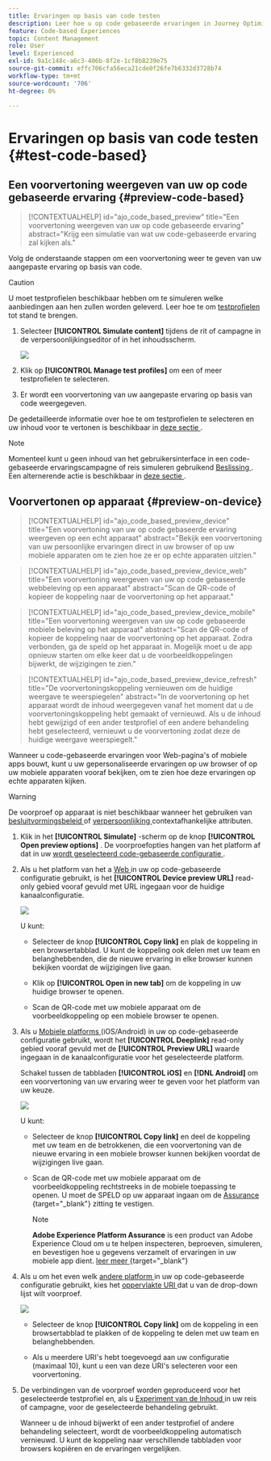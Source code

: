 ```yaml
---
title: Ervaringen op basis van code testen
description: Leer hoe u op code gebaseerde ervaringen in Journey Optimizer kunt testen
feature: Code-based Experiences
topic: Content Management
role: User
level: Experienced
exl-id: 9a1c148c-a6c3-406b-8f2e-1cf8b8239e75
source-git-commit: effc706cfa56eca21cde0f26fe7b6332d3728b74
workflow-type: tm+mt
source-wordcount: '706'
ht-degree: 0%

---
```


# Ervaringen op basis van code testen {#test-code-based}

## Een voorvertoning weergeven van uw op code gebaseerde ervaring {#preview-code-based}

>[!CONTEXTUALHELP]
>id="ajo_code_based_preview"
>title="Een voorvertoning weergeven van uw op code gebaseerde ervaring"
>abstract="Krijg een simulatie van wat uw code-gebaseerde ervaring zal kijken als."

Volg de onderstaande stappen om een voorvertoning weer te geven van uw aangepaste ervaring op basis van code.

>[!CAUTION]
>
>U moet testprofielen beschikbaar hebben om te simuleren welke aanbiedingen aan hen zullen worden geleverd. Leer hoe te om [ testprofielen ](../audience/creating-test-profiles.md) tot stand te brengen.

1. Selecteer **[!UICONTROL Simulate content]** tijdens de rit of campagne in de verpersoonlijkingseditor of in het inhoudsscherm.

   ![](assets/code-based-campaign-simulate.png)

1. Klik op **[!UICONTROL Manage test profiles]** om een of meer testprofielen te selecteren.

1. Er wordt een voorvertoning van uw aangepaste ervaring op basis van code weergegeven.

De gedetailleerde informatie over hoe te om testprofielen te selecteren en uw inhoud voor te vertonen is beschikbaar in [ deze sectie ](../content-management/preview.md).

>[!NOTE]
>
>Momenteel kunt u geen inhoud van het gebruikersinterface in een code-gebaseerde ervaringscampagne of reis simuleren gebruikend [ Beslissing ](../experience-decisioning/gs-experience-decisioning.md). Een alternerende actie is beschikbaar in [ deze sectie ](../experience-decisioning/create-decision.md#test-and-publish).


## Voorvertonen op apparaat {#preview-on-device}

>[!CONTEXTUALHELP]
>id="ajo_code_based_preview_device"
>title="Een voorvertoning van uw op code gebaseerde ervaring weergeven op een echt apparaat"
>abstract="Bekijk een voorvertoning van uw persoonlijke ervaringen direct in uw browser of op uw mobiele apparaten om te zien hoe ze er op echte apparaten uitzien."

>[!CONTEXTUALHELP]
>id="ajo_code_based_preview_device_web"
>title="Een voorvertoning weergeven van uw op code gebaseerde webbeleving op een apparaat"
>abstract="Scan de QR-code of kopieer de koppeling naar de voorvertoning op het apparaat."

>[!CONTEXTUALHELP]
>id="ajo_code_based_preview_device_mobile"
>title="Een voorvertoning weergeven van uw op code gebaseerde mobiele beleving op het apparaat"
>abstract="Scan de QR-code of kopieer de koppeling naar de voorvertoning op het apparaat. Zodra verbonden, ga de speld op het apparaat in. Mogelijk moet u de app opnieuw starten om elke keer dat u de voorbeeldkoppelingen bijwerkt, de wijzigingen te zien."

>[!CONTEXTUALHELP]
>id="ajo_code_based_preview_device_refresh"
>title="De voorvertoningskoppeling vernieuwen om de huidige weergave te weerspiegelen"
>abstract="In de voorvertoning op het apparaat wordt de inhoud weergegeven vanaf het moment dat u de voorvertoningskoppeling hebt gemaakt of vernieuwd. Als u de inhoud hebt gewijzigd of een ander testprofiel of een andere behandeling hebt geselecteerd, vernieuwt u de voorvertoning zodat deze de huidige weergave weerspiegelt."

Wanneer u code-gebaseerde ervaringen voor Web-pagina&#39;s of mobiele apps bouwt, kunt u uw gepersonaliseerde ervaringen op uw browser of op uw mobiele apparaten vooraf bekijken, om te zien hoe deze ervaringen op echte apparaten kijken.

>[!WARNING]
>
>De voorproef op apparaat is niet beschikbaar wanneer het gebruiken van [ besluitvormingsbeleid ](../experience-decisioning/create-decision.md) of [ verpersoonlijking ](../personalization/personalization-build-expressions.md) contextafhankelijke attributen.

1. Klik in het **[!UICONTROL Simulate]** -scherm op de knop **[!UICONTROL Open preview options]** . De voorproefopties hangen van het platform af dat in uw [ wordt geselecteerd code-gebaseerde configuratie ](code-based-configuration.md#create-code-based-configuration).

1. Als u het platform van het a [ Web ](code-based-configuration.md#web) in uw op code-gebaseerde configuratie gebruikt, is het **[!UICONTROL Device preview URL]** read-only gebied vooraf gevuld met URL ingegaan voor de huidige kanaalconfiguratie.

   ![](assets/preview-on-device-web.png)

   U kunt:

   * Selecteer de knop **[!UICONTROL Copy link]** en plak de koppeling in een browsertabblad. U kunt de koppeling ook delen met uw team en belanghebbenden, die de nieuwe ervaring in elke browser kunnen bekijken voordat de wijzigingen live gaan.

   * Klik op **[!UICONTROL Open in new tab]** om de koppeling in uw huidige browser te openen.

   * Scan de QR-code met uw mobiele apparaat om de voorbeeldkoppeling op een mobiele browser te openen.

1. Als u [ Mobiele platforms ](code-based-configuration.md#mobile) (iOS/Android) in uw op code-gebaseerde configuratie gebruikt, wordt het **[!UICONTROL Deeplink]** read-only gebied vooraf gevuld met de **[!UICONTROL Preview URL]** waarde ingegaan in de kanaalconfiguratie voor het geselecteerde platform.

   Schakel tussen de tabbladen **[!UICONTROL iOS]** en **[!DNL Android]** om een voorvertoning van uw ervaring weer te geven voor het platform van uw keuze.

   ![](assets/preview-on-device-mobile.png)

   U kunt:

   * Selecteer de knop **[!UICONTROL Copy link]** en deel de koppeling met uw team en de betrokkenen, die een voorvertoning van de nieuwe ervaring in een mobiele browser kunnen bekijken voordat de wijzigingen live gaan.

   * Scan de QR-code met uw mobiele apparaat om de voorbeeldkoppeling rechtstreeks in de mobiele toepassing te openen. U moet de SPELD op uw apparaat ingaan om de [ Assurance ](https://experienceleague.adobe.com/en/docs/experience-platform/assurance/tutorials/implement-assurance) {target="_blank"} zitting te vestigen.

     >[!NOTE]
     >
     >**Adobe Experience Platform Assurance** is een product van Adobe Experience Cloud om u te helpen inspecteren, beproeven, simuleren, en bevestigen hoe u gegevens verzamelt of ervaringen in uw mobiele app dient. [ leer meer ](https://experienceleague.adobe.com/en/docs/experience-platform/assurance/home) {target="_blank"}

1. Als u om het even welk [ andere platform ](code-based-configuration.md#other) in uw op code-gebaseerde configuratie gebruikt, kies het [ oppervlakte URI ](code-based-surface.md#surface-uri) dat u van de drop-down lijst wilt voorproef.

   ![](assets/preview-on-device-other.png)

   * Selecteer de knop **[!UICONTROL Copy link]** om de koppeling in een browsertabblad te plakken of de koppeling te delen met uw team en belanghebbenden.

   * Als u meerdere URI&#39;s hebt toegevoegd aan uw configuratie (maximaal 10), kunt u een van deze URI&#39;s selecteren voor een voorvertoning.

1. De verbindingen van de voorproef worden geproduceerd voor het geselecteerde testprofiel en, als u [ Experiment van de Inhoud ](../content-management/content-experiment.md) in uw reis of campagne, voor de geselecteerde behandeling gebruikt.

   <!--If you have modified the content or selected a different treatment or test profile, scroll down to the bottom of the **[!UICONTROL Preview on device]** pop-up and click **[!UICONTROL Refresh preview link]** to reflect the current state.

   ![](assets/preview-on-device-refresh.png)-->

   <!--When creating a content experiment, you need to select a given treatment and click the **[!UICONTROL Simulate content]** button to obtain the link corresponding to that treatment, then select another treatment, click the **[!UICONTROL Simulate content]** button to obtain a new preview link, and so on.-->

   Wanneer u de inhoud bijwerkt of een ander testprofiel of andere behandeling selecteert, wordt de voorbeeldkoppeling automatisch vernieuwd. U kunt de koppeling naar verschillende tabbladen voor browsers kopiëren en de ervaringen vergelijken.
